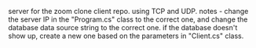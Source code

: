 server for the zoom clone client repo. using TCP and UDP.
notes - 
change the server IP in the "Program.cs" class to the correct one, and change the database data source string to the correct one.
if the database doesn't show up, create a new one based on the parameters in "Client.cs" class.

